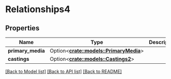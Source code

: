 # Relationships4

## Properties

Name | Type | Description | Notes
------------ | ------------- | ------------- | -------------
**primary_media** | Option<[**crate::models::PrimaryMedia**](primaryMedia.md)> |  | [optional]
**castings** | Option<[**crate::models::Castings2**](castings2.md)> |  | [optional]

[[Back to Model list]](../README.md#documentation-for-models) [[Back to API list]](../README.md#documentation-for-api-endpoints) [[Back to README]](../README.md)


